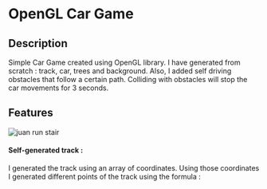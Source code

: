 # OpenGL Car Game

## Description
Simple Car Game created using OpenGL library. I have generated from scratch : track, car, trees and background. Also, I added self driving obstacles that follow a certain path.
Colliding with obstacles will stop the car movements for 3 seconds.

## Features 
![juan run stair](https://github.com/GhiocelAndrei/OpenGL-CarGame/assets/105803228/22d62265-9866-4979-8579-588dc9e448e1)

#### Self-generated track :
 I generated the track using an array of coordinates. Using those coordinates I generated different points of the track using the formula :

